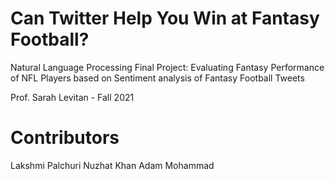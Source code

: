 # Can Twitter Help You Win at Fantasy Football?
Natural Language Processing Final Project:
Evaluating Fantasy Performance of NFL Players based on Sentiment analysis of Fantasy Football Tweets

Prof. Sarah Levitan - Fall 2021

# Contributors
Lakshmi Palchuri
Nuzhat Khan
Adam Mohammad 

